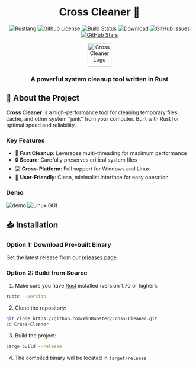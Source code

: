 <div align="center">
<h1>Cross Cleaner 🚀</h1>
  
[![Rustlang](https://img.shields.io/static/v1?label=Made%20with&message=Rust&logo=rust&labelColor=e82833&color=b11522)](https://www.rust-lang.org)
[![Github License](https://img.shields.io/github/license/WinBooster/Cross-Cleaner?logo=mdBook)](https://github.com/WinBooster/Cross-Cleaner/blob/main/LICENSE)
[![Build Status](https://github.com/WinBooster/Cross-Cleaner/actions/workflows/dev_build.yml/badge.svg)](https://github.com/WinBooster/Cross-Cleaner/actions)
[![Download](https://img.shields.io/github/downloads/WinBooster/Cross-Cleaner/total)](https://github.com/WinBooster/Cross-Cleaner/releases)
[![GitHub Issues](https://img.shields.io/github/issues/WinBooster/Cross-Cleaner)](https://github.com/WinBooster/Cross-Cleaner/issues)
[![GitHub Stars](https://img.shields.io/github/stars/WinBooster/Cross-Cleaner?style=social)](https://github.com/WinBooster/Cross-Cleaner/stargazers)

<img src="assets/icon.png" alt="Cross Cleaner Logo" width="64"/>

### A powerful system cleanup tool written in Rust

</div>

## 📌 About the Project

**Cross Cleaner** is a high-performance tool for cleaning temporary files, cache, and other system "junk" from your computer. Built with Rust for optimal speed and reliability.

### Key Features

- 🚀 **Fast Cleanup**: Leverages multi-threading for maximum performance
- 🔒 **Secure**: Carefully preserves critical system files
- 💻 **Cross-Platform**: Full support for Windows and Linux
- 🎯 **User-Friendly**: Clean, minimalist interface for easy operation

### Demo
![demo](https://github.com/user-attachments/assets/7d28a763-97ee-45b9-9ad5-2ed0fb8886c0)
![Linux GUI](https://github.com/user-attachments/assets/18cbad40-5c31-4ab5-ab5c-c0fc6014535f)

## 📥 Installation

### Option 1: Download Pre-built Binary
Get the latest release from our [releases page](https://github.com/WinBooster/Cross-Cleaner/releases).

### Option 2: Build from Source

1. Make sure you have [Rust](https://www.rust-lang.org/) installed (version 1.70 or higher):
```bash
rustc --version
```

2. Clone the repository:
```bash
git clone https://github.com/WinBooster/Cross-Cleaner.git
cd Cross-Cleaner
```

3. Build the project:
```bash
cargo build --release
```

4. The compiled binary will be located in `target/release`

